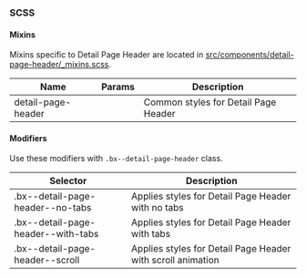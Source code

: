 ### SCSS

#### Mixins

Mixins specific to Detail Page Header are located in [src/components/detail-page-header/\_mixins.scss]().

| Name               | Params | Description                          |
| ------------------ | ------ | ------------------------------------ |
| detail-page-header |        | Common styles for Detail Page Header |

#### Modifiers

Use these modifiers with `.bx--detail-page-header` class.

| Selector                           | Description                                                 |
| ---------------------------------- | ----------------------------------------------------------- |
| .bx--detail-page-header--no-tabs   | Applies styles for Detail Page Header with no tabs          |
| .bx--detail-page-header--with-tabs | Applies styles for Detail Page Header with tabs             |
| .bx--detail-page-header--scroll    | Applies styles for Detail Page Header with scroll animation |
